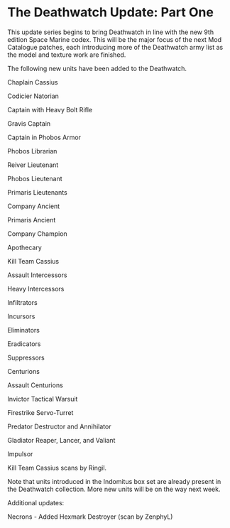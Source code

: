 # The Deathwatch Update: Part One

This update series begins to bring Deathwatch in line with the new 9th edition Space Marine codex. This will be the major focus of the next Mod Catalogue patches, each introducing more of the Deathwatch army list as the model and texture work are finished.

The following new units have been added to the Deathwatch.

Chaplain Cassius

Codicier Natorian

Captain with Heavy Bolt Rifle

Gravis Captain

Captain in Phobos Armor

Phobos Librarian

Reiver Lieutenant

Phobos Lieutenant

Primaris Lieutenants

Company Ancient

Primaris Ancient

Company Champion

Apothecary

Kill Team Cassius

Assault Intercessors

Heavy Intercessors

Infiltrators

Incursors

Eliminators

Eradicators

Suppressors

Centurions

Assault Centurions

Invictor Tactical Warsuit

Firestrike Servo-Turret

Predator Destructor and Annihilator

Gladiator Reaper, Lancer, and Valiant

Impulsor

Kill Team Cassius scans by Ringil.

Note that units introduced in the Indomitus box set are already present in the Deathwatch collection. More new units will be on the way next week.

Additional updates:

Necrons - Added Hexmark Destroyer (scan by ZenphyL)
